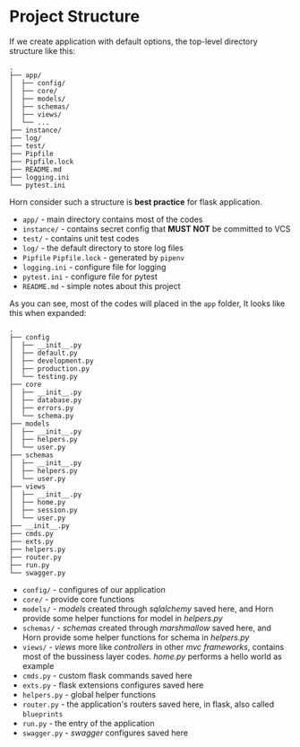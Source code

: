 # Project Structure

If we create application with default options, the top-level directory structure
like this:

```console
.
├── app/
│  ├── config/
│  ├── core/
│  ├── models/
│  ├── schemas/
│  ├── views/
│  └── ...
├── instance/
├── log/
├── test/
├── Pipfile
├── Pipfile.lock
├── README.md
├── logging.ini
└── pytest.ini
```

Horn consider such a structure is **best practice** for flask application.

- `app/` - main directory contains most of the codes
- `instance/` - contains secret config that **MUST NOT** be committed to VCS
- `test/` - contains unit test codes
- `log/` - the default directory to store log files
- `Pipfile` `Pipfile.lock` - generated by `pipenv`
- `logging.ini` - configure file for logging
- `pytest.ini` - configure file for pytest
- `README.md` - simple notes about this project


As you can see, most of the codes will placed in the `app` folder, It looks like this
when expanded:

```console
.
├── config
│  ├── __init__.py
│  ├── default.py
│  ├── development.py
│  ├── production.py
│  └── testing.py
├── core
│  ├── __init__.py
│  ├── database.py
│  ├── errors.py
│  └── schema.py
├── models
│  ├── __init__.py
│  ├── helpers.py
│  └── user.py
├── schemas
│  ├── __init__.py
│  ├── helpers.py
│  └── user.py
├── views
│  ├── __init__.py
│  ├── home.py
│  ├── session.py
│  └── user.py
├── __init__.py
├── cmds.py
├── exts.py
├── helpers.py
├── router.py
├── run.py
└── swagger.py
```

- `config/` - configures of our application
- `core/` - provide core functions
- `models/` - *models* created through *sqlalchemy* saved here, and Horn
  provide some helper functions for model in *helpers.py*
- `schemas/` - *schemas* created through *marshmallow* saved here, and Horn
  provide some helper functions for schema in *helpers.py*
- `views/` - *views* more like *controllers* in other *mvc frameworks*, contains
  most of the bussiness layer codes. *home.py* performs a hello world as example
- `cmds.py` - custom flask commands saved here
- `exts.py` - flask extensions configures saved here
- `helpers.py` - global helper functions
- `router.py` - the application's routers saved here, in flask, also called `blueprints`
- `run.py` - the entry of the application
- `swagger.py` - *swagger* configures saved here
